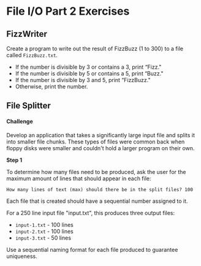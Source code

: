 # File I/O Part 2 Exercises

## FizzWriter

Create a program to write out the result of FizzBuzz (1 to 300) to a file called `FizzBuzz.txt`.

* If the number is divisible by 3 or contains a 3, print “Fizz."
* If the number is divisible by 5 or contains a 5, print “Buzz."
* If the number is divisible by 3 and 5, print “FizzBuzz."
* Otherwise, print the number.

## File Splitter

#### Challenge

Develop an application that takes a significantly large input file and splits it into smaller file chunks. These types of files were common back when floppy disks were smaller and couldn't hold a larger program on their own.

**Step 1**

To determine how many files need to be produced, ask the user for the maximum amount of lines that should appear in each file:

```
How many lines of text (max) should there be in the split files? 100
```

Each file that is created should have a sequential number assigned to it.

For a 250 line input file "input.txt", this produces three output files:

* `input-1.txt` - 100 lines
* `input-2.txt` - 100 lines
* `input-3.txt` - 50 lines

Use a sequential naming format for each file produced to guarantee uniqueness.

